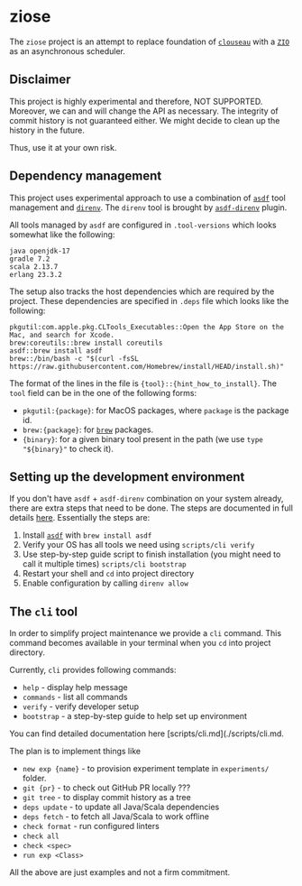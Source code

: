 # ziose

The `ziose` project is an attempt to replace foundation of [`clouseau`](https://github.com/cloudant-labs/clouseau/) with a [`ZIO`](https://github.com/zio/zio) as an asynchronous scheduler.

## Disclaimer

This project is highly experimental and therefore, NOT SUPPORTED. Moreover, we can and will change the API as necessary. The integrity of commit history is not guaranteed either. We might decide to clean up the history in the future.

Thus, use it at your own risk.

## Dependency management

This project uses experimental approach to use a combination of [`asdf`](https://github.com/asdf-vm/asdf) tool management and [`direnv`](https://github.com/direnv/direnv/). The `direnv` tool is brought by [`asdf-direnv`](https://github.com/asdf-community/asdf-direnv) plugin.

All tools managed by `asdf` are configured in `.tool-versions` which looks somewhat like the following:

```
java openjdk-17
gradle 7.2
scala 2.13.7
erlang 23.3.2
```

The setup also tracks the host dependencies which are required by the project. These dependencies are specified in `.deps` file which looks like the following:

```
pkgutil:com.apple.pkg.CLTools_Executables::Open the App Store on the Mac, and search for Xcode.
brew:coreutils::brew install coreutils
asdf::brew install asdf
brew::/bin/bash -c "$(curl -fsSL https://raw.githubusercontent.com/Homebrew/install/HEAD/install.sh)"
```

The format of the lines in the file is `{tool}::{hint_how_to_install}`. The `tool` field can be in the one of the following forms:

* `pkgutil:{package}`: for MacOS packages, where `package` is the package id.
* `brew:{package}`: for [`brew`](https://brew.sh/) packages.
* `{binary}`: for a given binary tool present in the path (we use `type "${binary}"` to check it).

## Setting up the development environment

If you don't have `asdf` + `asdf-direnv` combination on your system already, there are extra steps that need to be done. The steps are documented in full details [here](./scripts/bootstrap.md). Essentially the steps are:

1. Install [`asdf`](https://github.com/asdf-vm/asdf) with `brew install asdf`
2. Verify your OS has all tools we need using `scripts/cli verify`
3. Use step-by-step guide script to finish installation (you might need to call it multiple times) `scripts/cli bootstrap`
4. Restart your shell and `cd` into project directory
5. Enable configuration by calling `direnv allow`

## The `cli` tool

In order to simplify project maintenance we provide a `cli` command.
This command becomes available in your terminal when you `cd` into project directory.

Currently, `cli` provides following commands:

* `help`      - display help message
* `commands`  - list all commands
* `verify`    - verify developer setup
* `bootstrap` - a step-by-step guide to help set up environment

You can find detailed documentation here [scripts/cli.md](./scripts/cli.md.

The plan is to implement things like

* `new exp {name}` - to provision experiment template in `experiments/` folder.
* `git {pr}` - to check out GitHub PR locally ???
* `git tree` - to display commit history as a tree
* `deps update` - to update all Java/Scala dependencies
* `deps fetch` - to fetch all Java/Scala to work offline
* `check format` - run configured linters
* `check all`
* `check <spec>`
* `run exp <Class>`

All the above are just examples and not a firm commitment.